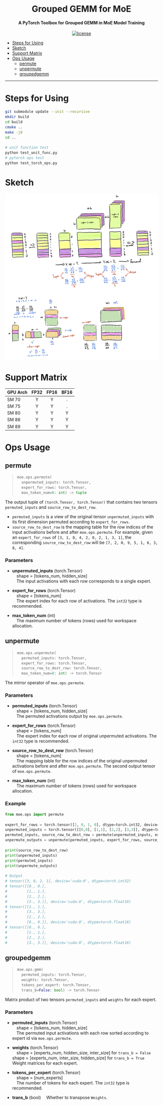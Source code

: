 <div align="center">

Grouped GEMM for MoE
===========================
<h4>A PyTorch Toolbox for Grouped GEMM in MoE Model Training</h4>

[![license](https://img.shields.io/badge/license-Apache%202-blue)](./LICENSE)

<div align="left">

- [Steps for Using](#steps-for-using)
- [Sketch](#sketch)
- [Support Matrix](#support-matrix)
- [Ops Usage](#ops-usage)
  - [permute](#permute)
  - [unpermute](#unpermute)
  - [groupedgemm](#groupedgemm)

---

# Steps for Using

```bash
git submodule update --init --recursive
mkdir build
cd build
cmake ..
make -j8
cd ..

# unit function test
python test_unit_func.py
# pytorch ops test
python test_torch_ops.py
```
# Sketch

<p align="center"><img src=figures/figure1.png></p>

# Support Matrix

| GPU Arch   | FP32  | FP16  | BF16  |
| :--------- | :---: | :---: | :---: |
| SM 70      |   Y   |   Y   |   .   |
| SM 75      |   Y   |   Y   |   .   |
| SM 80      |   Y   |   Y   |   Y   |
| SM 86      |   Y   |   Y   |   Y   |
| SM 89      |   Y   |   Y   |   Y   |

# Ops Usage

## permute

> ```py
> moe.ops.permute(
>   unpermuted_inputs: torch.Tensor,
>   expert_for_rows: torch.Tensor,
>   max_token_num=0: int) -> tuple
> ```

The output tuple of `(torch.Tensor, torch.Tensor)` that contains two tensors `permuted_inputs` and `source_row_to_dest_row`.

* `permuted_inputs` is a view of the original tensor `unpermuted_inputs` with its first dimension permuted according to `expert_for_rows`.
* `source_row_to_dest_row` is the mapping table for the row indices of the input activations before and after `moe.ops.permute`. For example, given an `expert_for_rows` of `[3, 1, 0, 4, 2, 0, 2, 1, 3, 1]`, the corresponding `source_row_to_dest_row` will be `[7, 2, 0, 9, 5, 1, 6, 3, 8, 4]`.

### Parameters

* **unpermuted_inputs** (torch.Tensor)  
    &emsp;shape = [tokens_num, hidden_size]  
    &emsp;The input activations with each row corresponds to a single expert.

* **expert_for_rows** (torch.Tensor)  
    &emsp;shape = [tokens_num]  
    &emsp;The expert index for each row of activations. The `int32` type is recommended.

* **max_token_num** (int)  
    &emsp;The maximum number of tokens (rows) used for workspace allocation.


## unpermute

> ```py
> moe.ops.unpermute(
>   permuted_inputs: torch.Tensor,
>   expert_for_rows: torch.Tensor,
>   source_row_to_dest_row: torch.Tensor,
>   max_token_num=0: int) -> torch.Tensor
> ```

The mirror operator of `moe.ops.permute`.

### Parameters

* **permuted_inputs** (torch.Tensor)  
    &emsp;shape = [tokens_num, hidden_size]  
    &emsp;The permuted activations output by `moe.ops.permute`.

* **expert_for_rows** (torch.Tensor)  
    &emsp;shape = [tokens_num]  
    &emsp;The expert index for each row of original unpermuted activations. The `int32` type is recommended.

* **source_row_to_dest_row** (torch.Tensor)  
    &emsp;shape = [tokens_num]  
    &emsp;The mapping table for the row indices of the original unpermuted activations before and after `moe.ops.permute`. The second output tensor of `moe.ops.permute`.

* **max_token_num** (int)  
    &emsp;The maximum number of tokens (rows) used for workspace allocation.

### Example

```py
from moe.ops import permute

expert_for_rows = torch.tensor([2, 0, 1, 0], dtype=torch.int32, device='cuda')
unpermuted_inputs = torch.tensor([[0,0], [1,1], [2,2], [3,3]], dtype=torch.float16, device='cuda')
permuted_inputs, source_row_to_dest_row = permute(unpermuted_inputs, expert_for_rows)
unpermute_outputs = unpermute(permuted_inputs, expert_for_rows, source_row_to_dest_row)

print(source_row_to_dest_row)
print(unpermuted_inputs)
print(permuted_inputs)
print(unpermute_outputs)

# Output
# tensor([3, 0, 2, 1], device='cuda:0', dtype=torch.int32)
# tensor([[0., 0.],
#         [1., 1.],
#         [2., 2.],
#         [3., 3.]], device='cuda:0', dtype=torch.float16)
# tensor([[1., 1.],
#         [3., 3.],
#         [2., 2.],
#         [0., 0.]], device='cuda:0', dtype=torch.float16)
# tensor([[0., 0.],
#         [1., 1.],
#         [2., 2.],
#         [3., 3.]], device='cuda:0', dtype=torch.float16)
```

## groupedgemm
> ```py
> moe.ops.gmm(
>   permuted_inputs: torch.Tensor,
>   weights: torch.Tensor,
>   tokens_per_expert: torch.Tensor,
>   trans_b=False: bool) -> torch.Tensor
> ```

Matrix product of two tensors `permuted_inputs` and `weights` for each expert.

### Parameters

* **permuted_inputs** (torch.Tensor)  
    &emsp;shape = [tokens_num, hidden_size]  
    &emsp;The permuted input activations with each row sorted according to expert id via `moe.ops.permute`.

* **weights** (torch.Tensor)  
    &emsp;shape = [experts_num, hidden_size, inter_size] for `trans_b = False`
    &emsp;shape = [experts_num, inter_size, hidden_size] for `trans_b = True`
    &emsp;Weight matrices for each expert.

* **tokens_per_expert** (torch.Tensor)  
    &emsp;shape = [num_experts]  
    &emsp;The number of tokens for each expert. The `int32` type is recommended.

* **trans_b** (bool)
    &emsp;Whether to transpose `Weights`.
